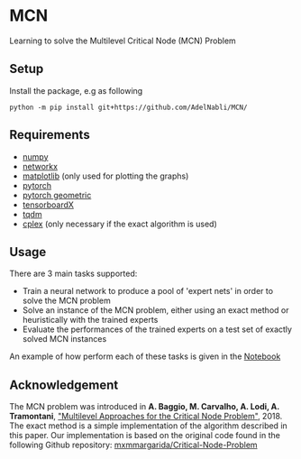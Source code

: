 # MCN
Learning to solve the Multilevel Critical Node (MCN) Problem

## Setup
Install the package, e.g as following
```
python -m pip install git+https://github.com/AdelNabli/MCN/
```

## Requirements
* [numpy](https://numpy.org/)
* [networkx](https://networkx.github.io/)
* [matplotlib](https://matplotlib.org/) (only used for plotting the graphs)
* [pytorch](https://pytorch.org/)
* [pytorch geometric](https://pytorch-geometric.readthedocs.io/en/latest/)
* [tensorboardX](https://tensorboardx.readthedocs.io/en/latest/index.html)
* [tqdm](https://tqdm.github.io/)
* [cplex](https://www.ibm.com/analytics/cplex-optimizer) (only necessary if the exact algorithm is used)

## Usage
There are 3 main tasks supported:
* Train a neural network to produce a pool of 'expert nets' in order to solve the MCN problem
* Solve an instance of the MCN problem, either using an exact method or heuristically with the trained experts
* Evaluate the performances of the trained experts on a test set of exactly solved MCN instances

An example of how perform each of these tasks is given in the [Notebook](https://github.com/AdelNabli/MCN/blob/master/Usages.ipynb)

## Acknowledgement
The MCN problem was introduced in **A. Baggio, M. Carvalho, A. Lodi, A. Tramontani**, ["Multilevel Approaches for the Critical Node Problem"]( http://cerc-datascience.polymtl.ca/wp-content/uploads/2017/11/Technical-Report_DS4DM-2017-012.pdf), 2018. The exact method is a simple implementation of the algorithm described in this paper. Our implementation is based on the original code found in the following Github repository: [mxmmargarida/Critical-Node-Problem](https://github.com/mxmmargarida/Critical-Node-Problem)
